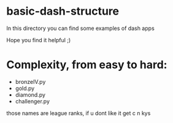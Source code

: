 # basic-dash-structure
In this directory you can find some examples of dash apps

Hope you find it helpful ;)

# Complexity, from easy to hard:
- bronzeIV.py
- gold.py
- diamond.py
- challenger.py

those names are league ranks, if u dont like it get c n kys